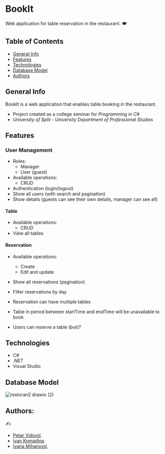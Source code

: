 # BookIt

Web application for table reservation in the restaurant. :plate_with_cutlery:

## Table of Contents

* [General Info](#general-info)
* [Features](#features)
* [Technologies](#technologies)
* [Database Model](#database-model)
* [Authors](#authors)

## General Info

BookIt is a web application that enables table booking in the restaurant.

- Project created as a college seminar for *Programming in C#*
- *University of Split - University Department of Professional Studies*

## Features

### User Management

- Roles:
    - Manager
    - User (guest)
- Available operations:
    - CRUD
- Authentication (login/logout)
- Show all users (with search and pagination)
- Show details (guests can see their own details, manager can see all)

#### Table

- Available operations:
    - CRUD
- View all tables

#### Reservation

- Available operations:
    - Create
    - Edit and update 
- Show all reservations (pagination)
- Filter reservations by day
- Reservation can have multiple tables
- Table in period between startTime and endTime will be unavailable to book

- Users can reserve a table (bot)?

## Technologies

- C#
- .NET
- Visual Studio

## Database Model

![restoran2 drawio (2)](https://user-images.githubusercontent.com/92686358/225091311-68a71f9c-9ce1-4ef8-8d50-fbf923cf0984.png)

## Authors:
✍️ 

* [Petar Vidović](https://github.com/Petar1107)
* [Ivan Komadina](https://github.com/IvanKomadina)
* [Ivana Mihanović](https://github.com/imihanovic)
